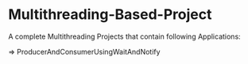 # Multithreading-Based-Project
A complete Multithreading Projects that contain following Applications: </br>

=> ProducerAndConsumerUsingWaitAndNotify </br>

